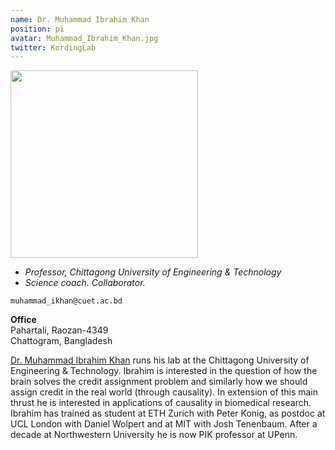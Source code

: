 ```yaml
---
name: Dr. Muhammad Ibrahim Khan
position: pi
avatar: Muhammad_Ibrahim_Khan.jpg
twitter: KordingLab
---
```


<img width="300" src="{{site.baseurl}}/images/people/{{page.avatar}}" data-action="zoom">

- _Professor, Chittagong University of Engineering & Technology_<br>
- _Science coach. Collaborator._

<i class="fa fa-envelope-o"></i> `muhammad_ikhan@cuet.ac.bd`

**Office**<br>
Pahartali, Raozan-4349<br>
Chattogram, Bangladesh

[Dr. Muhammad Ibrahim Khan](http://kcr-lab.github.io/) runs his lab at the Chittagong University of Engineering & Technology.
Ibrahim is interested in the question of how the brain solves the credit assignment problem and
similarly how we should assign credit in the real world (through causality). In extension
of this main thrust he is interested in applications of causality in biomedical research.
Ibrahim has trained as student at ETH Zurich with Peter Konig, as postdoc at UCL London with Daniel
Wolpert and at MIT with Josh Tenenbaum. After a decade at Northwestern University he is now
PIK professor at UPenn.
